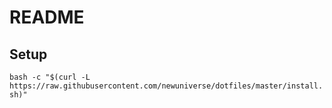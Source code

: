 # README

## Setup
`bash -c "$(curl -L https://raw.githubusercontent.com/newuniverse/dotfiles/master/install.sh)"`
